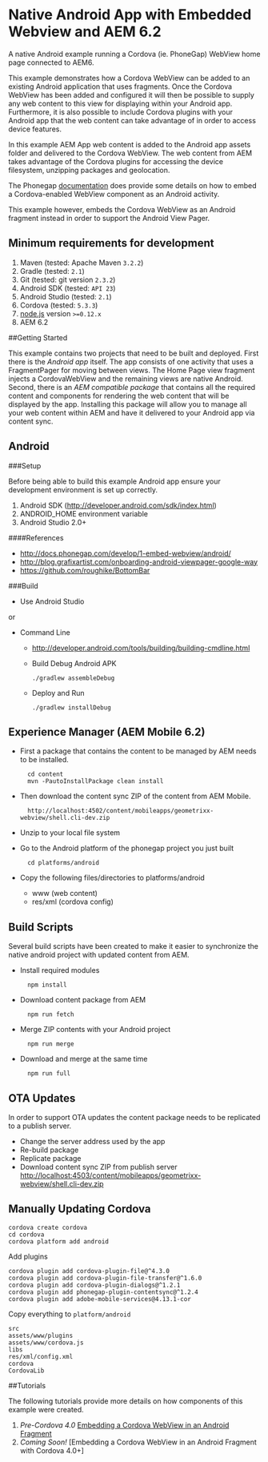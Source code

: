 Native Android App with Embedded Webview and AEM 6.2
===========

A native Android example running a Cordova (ie. PhoneGap) WebView home page connected to AEM6.

This example demonstrates how a Cordova WebView can be added to an existing Android application that uses fragments.  Once the Cordova WebView
has been added and configured it will then be possible to supply any web content to this view for displaying within your Android app.  Furthermore,
it is also possible to include Cordova plugins with your Android app that the web content can take advantage of in order to access device features.

In this example AEM App web content is added to the Android app assets folder and delivered to the Cordova WebView.  The web content from AEM takes
advantage of the Cordova plugins for accessing the device filesystem, unzipping packages and geolocation.

The Phonegap [documentation](http://docs.phonegap.com/develop/1-embed-webview/android/) does provide some details on how to embed a Cordova-enabled WebView component as an Android activity.

This example however, embeds the Cordova WebView as an Android fragment instead in order to support the Android View Pager.

## Minimum requirements for development

1. Maven (tested: Apache Maven `3.2.2`)
2. Gradle (tested: `2.1`)
2. Git (tested: git version `2.3.2`)
3. Android SDK (tested: `API 23`)
4. Android Studio (tested: `2.1`)
4. Cordova (tested: `5.3.3`)
5. [node.js](http://nodejs.org/) version `>=0.12.x`
6. AEM 6.2

##Getting Started

This example contains two projects that need to be built and deployed.  First there is the *Android app* itself.  The app
consists of one activity that uses a FragmentPager for moving between views.  The Home Page view fragment injects a CordovaWebView and
the remaining views are native Android.  Second, there is an *AEM compatible package* that contains all the required content and components for rendering the web content that will be displayed by the app.  Installing this package will allow you to manage all your web content within AEM and have it delivered to your Android app via content sync.

Android
----

###Setup

Before being able to build this example Android app ensure your development environment is set up correctly.

1. Android SDK (http://developer.android.com/sdk/index.html)
1. ANDROID_HOME environment variable
2. Android Studio 2.0+

####References

- <http://docs.phonegap.com/develop/1-embed-webview/android/>
- <http://blog.grafixartist.com/onboarding-android-viewpager-google-way>
- <https://github.com/roughike/BottomBar>

###Build

* Use Android Studio

or

* Command Line
  * <http://developer.android.com/tools/building/building-cmdline.html>
  * Build Debug Android APK
  
        ./gradlew assembleDebug
        
  * Deploy and Run
  
        ./gradlew installDebug

Experience Manager (AEM Mobile 6.2)
----

* First a package that contains the content to be managed by AEM needs to be installed.

        cd content
        mvn -PautoInstallPackage clean install

* Then download the content sync ZIP of the content from AEM Mobile.

        http://localhost:4502/content/mobileapps/geometrixx-webview/shell.cli-dev.zip

* Unzip to your local file system

* Go to the Android platform of the phonegap project you just built

        cd platforms/android

* Copy the following files/directories to platforms/android
    * www (web content)
    * res/xml (cordova config)

Build Scripts
----

Several build scripts have been created to make it easier to synchronize the native android project with updated content from AEM.

* Install required modules

        npm install
        
* Download content package from AEM

        npm run fetch
        
* Merge ZIP contents with your Android project
        
        npm run merge        

* Download and merge at the same time

        npm run full


OTA Updates
----

In order to support OTA updates the content package needs to be replicated to a publish server.

* Change the server address used by the app
* Re-build package
* Replicate package
* Download content sync ZIP from publish server
        <http://localhost:4503/content/mobileapps/geometrixx-webview/shell.cli-dev.zip>

Manually Updating Cordova
----

    cordova create cordova
    cd cordova
    cordova platform add android

Add plugins

    cordova plugin add cordova-plugin-file@^4.3.0
    cordova plugin add cordova-plugin-file-transfer@^1.6.0
    cordova plugin add cordova-plugin-dialogs@^1.2.1
    cordova plugin add phonegap-plugin-contentsync@^1.2.4
    cordova plugin add adobe-mobile-services@4.13.1-cor

Copy everything to `platform/android`

    src
    assets/www/plugins
    assets/www/cordova.js
    libs
    res/xml/config.xml
    cordova
    CordovaLib


##Tutorials

The following tutorials provide more details on how components of this example were created.

1. *Pre-Cordova 4.0* [Embedding a Cordova WebView in an Android Fragment](https://github.com/Adobe-Marketing-Cloud/app-sample-android-phonegap/wiki/Embed-Webview-in-Android-Fragment)
2. *Coming Soon!* [Embedding a Cordova WebView in an Android Fragment with Cordova 4.0+]
